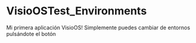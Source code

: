 # VisioOSTest_Environments
Mi primera aplicación VisioOS! Simplemente puedes cambiar de entornos pulsándote el botón
